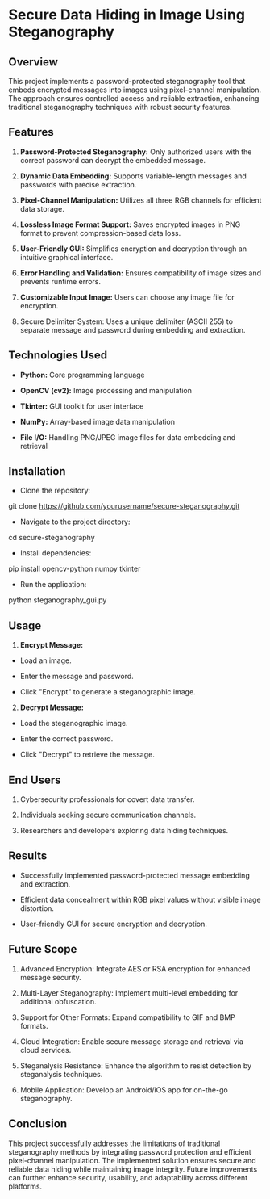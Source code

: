 # Secure Data Hiding in Image Using Steganography

## Overview

This project implements a password-protected steganography tool that embeds encrypted messages into images using pixel-channel manipulation. The approach ensures controlled access and reliable extraction, enhancing traditional steganography techniques with robust security features.

## Features

1. __Password-Protected Steganography:__ Only authorized users with the correct password can decrypt the embedded message.

2. __Dynamic Data Embedding:__ Supports variable-length messages and passwords with precise extraction.

3. __Pixel-Channel Manipulation:__ Utilizes all three RGB channels for efficient data storage.

4. __Lossless Image Format Support:__ Saves encrypted images in PNG format to prevent compression-based data loss.

5. __User-Friendly GUI:__ Simplifies encryption and decryption through an intuitive graphical interface.

6. __Error Handling and Validation:__ Ensures compatibility of image sizes and prevents runtime errors.

7. __Customizable Input Image:__ Users can choose any image file for encryption.

8. Secure Delimiter System: Uses a unique delimiter (ASCII 255) to separate message and password during embedding and extraction.

## Technologies Used

  * __Python:__ Core programming language

  * __OpenCV (cv2):__ Image processing and manipulation

  * __Tkinter:__ GUI toolkit for user interface

  * __NumPy:__ Array-based image data manipulation

  * __File I/O:__ Handling PNG/JPEG image files for data embedding and retrieval

## Installation

* Clone the repository:

git clone https://github.com/yourusername/secure-steganography.git

* Navigate to the project directory:

cd secure-steganography

* Install dependencies:

pip install opencv-python numpy tkinter

* Run the application:

python steganography_gui.py

## Usage

1. __Encrypt Message:__

* Load an image.

* Enter the message and password.

* Click "Encrypt" to generate a steganographic image.

2. __Decrypt Message:__

* Load the steganographic image.

* Enter the correct password.

* Click "Decrypt" to retrieve the message.

## End Users

1. Cybersecurity professionals for covert data transfer.

2. Individuals seeking secure communication channels.

3. Researchers and developers exploring data hiding techniques.

## Results

* Successfully implemented password-protected message embedding and extraction.

* Efficient data concealment within RGB pixel values without visible image distortion.

* User-friendly GUI for secure encryption and decryption.

## Future Scope

1. Advanced Encryption: Integrate AES or RSA encryption for enhanced message security.

2. Multi-Layer Steganography: Implement multi-level embedding for additional obfuscation.

3. Support for Other Formats: Expand compatibility to GIF and BMP formats.

4. Cloud Integration: Enable secure message storage and retrieval via cloud services.

5. Steganalysis Resistance: Enhance the algorithm to resist detection by steganalysis techniques.

6. Mobile Application: Develop an Android/iOS app for on-the-go steganography.

## Conclusion

This project successfully addresses the limitations of traditional steganography methods by integrating password protection and efficient pixel-channel manipulation. The implemented solution ensures secure and reliable data hiding while maintaining image integrity. Future improvements can further enhance security, usability, and adaptability across different platforms.

